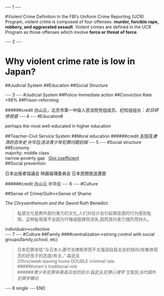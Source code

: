 --- 1 ---


#Violent Crime
Definition
In the FBI’s Uniform Crime Reporting (UCR) Program, violent crime is composed of four offenses: **murder, forcible rape, robbery, and aggravated assault**. Violent crimes are defined in the UCR Program as those offenses which involve **force or threat of force**.

--- 2 ---
# Why violent crime rate is low in Japan?
##Judicial System
##Education
##Social Structure


--- 3 ---
#Judicial System
##Police-Immediate action
##Conviction Rate >99%
##Prison-reforming

######credit 白山云，北京市第一中级人民法院党组成员、纪检组组长：*赴日研修观感*
--- 4 ---
#Education#

perhaps the most well-educated in higher education  

##Teacher-Civil Service System
##Moral education
######credit 吉田茂*激荡的百年史* 许华应*违法青少年犯罪问题初探*
--- 5 ---
#Social structure
##Economy  
majority: middle class  
narrow poverty gap  
[Gini coefficient](pic.png)  
##Social prevention  

日本出版者協議会  映画倫理委員会  日本民間放送連盟  

######credit 白山云  许华应
--- 6 ---
#Culture

##Sense of Crime/Guilt<->Sense of Shame  

*The Chrysanthemum and the Sword*  Ruth Benedict  

>耻感文化是靠外部约束力的文化,人们对估计会引起罪恶感的行为感到耻辱。这种耻辱感不会因为忏悔或服罪而消失,因而其约束力强烈而持久。  

individual<->collective  
--- 7 ---
#Culture
##Family
####centralization->strong control with social groups(family,school, etc)

>日本犯罪率低“与日本人遵守法律秩序而不太强调自我主张的倾向(有集体观念的好孩子的态度)有关。”  森武夫  
20hrs/week leaving home DOUBLE criminal rate  
####Women's traditional role  
######*青少年犯罪率美高日低的启示* 森武夫*犯罪心理学* 王智民*当代国外犯罪学概论* 

--- 8 single ---
END
